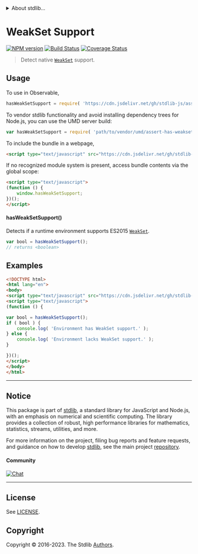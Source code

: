 <!--

@license Apache-2.0

Copyright (c) 2018 The Stdlib Authors.

Licensed under the Apache License, Version 2.0 (the "License");
you may not use this file except in compliance with the License.
You may obtain a copy of the License at

   http://www.apache.org/licenses/LICENSE-2.0

Unless required by applicable law or agreed to in writing, software
distributed under the License is distributed on an "AS IS" BASIS,
WITHOUT WARRANTIES OR CONDITIONS OF ANY KIND, either express or implied.
See the License for the specific language governing permissions and
limitations under the License.

-->


<details>
  <summary>
    About stdlib...
  </summary>
  <p>We believe in a future in which the web is a preferred environment for numerical computation. To help realize this future, we've built stdlib. stdlib is a standard library, with an emphasis on numerical and scientific computation, written in JavaScript (and C) for execution in browsers and in Node.js.</p>
  <p>The library is fully decomposable, being architected in such a way that you can swap out and mix and match APIs and functionality to cater to your exact preferences and use cases.</p>
  <p>When you use stdlib, you can be absolutely certain that you are using the most thorough, rigorous, well-written, studied, documented, tested, measured, and high-quality code out there.</p>
  <p>To join us in bringing numerical computing to the web, get started by checking us out on <a href="https://github.com/stdlib-js/stdlib">GitHub</a>, and please consider <a href="https://opencollective.com/stdlib">financially supporting stdlib</a>. We greatly appreciate your continued support!</p>
</details>

# WeakSet Support

[![NPM version][npm-image]][npm-url] [![Build Status][test-image]][test-url] [![Coverage Status][coverage-image]][coverage-url] <!-- [![dependencies][dependencies-image]][dependencies-url] -->

> Detect native [`WeakSet`][mdn-weakset] support.



<section class="usage">

## Usage

To use in Observable,

```javascript
hasWeakSetSupport = require( 'https://cdn.jsdelivr.net/gh/stdlib-js/assert-has-weakset-support@umd/browser.js' )
```

To vendor stdlib functionality and avoid installing dependency trees for Node.js, you can use the UMD server build:

```javascript
var hasWeakSetSupport = require( 'path/to/vendor/umd/assert-has-weakset-support/index.js' )
```

To include the bundle in a webpage,

```html
<script type="text/javascript" src="https://cdn.jsdelivr.net/gh/stdlib-js/assert-has-weakset-support@umd/browser.js"></script>
```

If no recognized module system is present, access bundle contents via the global scope:

```html
<script type="text/javascript">
(function () {
    window.hasWeakSetSupport;
})();
</script>
```

#### hasWeakSetSupport()

Detects if a runtime environment supports ES2015 [`WeakSet`][mdn-weakset].

```javascript
var bool = hasWeakSetSupport();
// returns <boolean>
```

</section>

<!-- /.usage -->

<section class="examples">

## Examples

<!-- eslint no-undef: "error" -->

```html
<!DOCTYPE html>
<html lang="en">
<body>
<script type="text/javascript" src="https://cdn.jsdelivr.net/gh/stdlib-js/assert-has-weakset-support@umd/browser.js"></script>
<script type="text/javascript">
(function () {

var bool = hasWeakSetSupport();
if ( bool ) {
    console.log( 'Environment has WeakSet support.' );
} else {
    console.log( 'Environment lacks WeakSet support.' );
}

})();
</script>
</body>
</html>
```

</section>

<!-- /.examples -->



<!-- Section for related `stdlib` packages. Do not manually edit this section, as it is automatically populated. -->

<section class="related">

</section>

<!-- /.related -->

<!-- Section for all links. Make sure to keep an empty line after the `section` element and another before the `/section` close. -->


<section class="main-repo" >

* * *

## Notice

This package is part of [stdlib][stdlib], a standard library for JavaScript and Node.js, with an emphasis on numerical and scientific computing. The library provides a collection of robust, high performance libraries for mathematics, statistics, streams, utilities, and more.

For more information on the project, filing bug reports and feature requests, and guidance on how to develop [stdlib][stdlib], see the main project [repository][stdlib].

#### Community

[![Chat][chat-image]][chat-url]

---

## License

See [LICENSE][stdlib-license].


## Copyright

Copyright &copy; 2016-2023. The Stdlib [Authors][stdlib-authors].

</section>

<!-- /.stdlib -->

<!-- Section for all links. Make sure to keep an empty line after the `section` element and another before the `/section` close. -->

<section class="links">

[npm-image]: http://img.shields.io/npm/v/@stdlib/assert-has-weakset-support.svg
[npm-url]: https://npmjs.org/package/@stdlib/assert-has-weakset-support

[test-image]: https://github.com/stdlib-js/assert-has-weakset-support/actions/workflows/test.yml/badge.svg?branch=v0.1.0
[test-url]: https://github.com/stdlib-js/assert-has-weakset-support/actions/workflows/test.yml?query=branch:v0.1.0

[coverage-image]: https://img.shields.io/codecov/c/github/stdlib-js/assert-has-weakset-support/main.svg
[coverage-url]: https://codecov.io/github/stdlib-js/assert-has-weakset-support?branch=main

<!--

[dependencies-image]: https://img.shields.io/david/stdlib-js/assert-has-weakset-support.svg
[dependencies-url]: https://david-dm.org/stdlib-js/assert-has-weakset-support/main

-->

[chat-image]: https://img.shields.io/gitter/room/stdlib-js/stdlib.svg
[chat-url]: https://app.gitter.im/#/room/#stdlib-js_stdlib:gitter.im

[stdlib]: https://github.com/stdlib-js/stdlib

[stdlib-authors]: https://github.com/stdlib-js/stdlib/graphs/contributors

[cli-section]: https://github.com/stdlib-js/assert-has-weakset-support#cli
[cli-url]: https://github.com/stdlib-js/assert-has-weakset-support/tree/cli
[@stdlib/assert-has-weakset-support]: https://github.com/stdlib-js/assert-has-weakset-support/tree/main

[umd]: https://github.com/umdjs/umd
[es-module]: https://developer.mozilla.org/en-US/docs/Web/JavaScript/Guide/Modules

[deno-url]: https://github.com/stdlib-js/assert-has-weakset-support/tree/deno
[umd-url]: https://github.com/stdlib-js/assert-has-weakset-support/tree/umd
[esm-url]: https://github.com/stdlib-js/assert-has-weakset-support/tree/esm
[branches-url]: https://github.com/stdlib-js/assert-has-weakset-support/blob/main/branches.md

[stdlib-license]: https://raw.githubusercontent.com/stdlib-js/assert-has-weakset-support/main/LICENSE

[mdn-weakset]: https://developer.mozilla.org/en-US/docs/Web/JavaScript/Reference/Global_Objects/WeakSet

</section>

<!-- /.links -->
